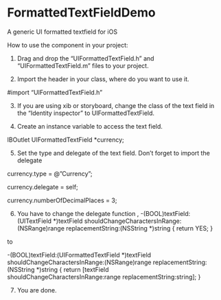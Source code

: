 FormattedTextFieldDemo
======================

A generic UI formatted textfield for iOS

How to use the component in your project:

1. Drag and drop the “UIFormattedTextField.h” and “UIFormattedTextField.m” files to your project.

2. Import the header in your class, where do you want to use it.

#import “UIFormattedTextField.h”

3. If you are using xib or storyboard, change the class of the text field in the “Identity inspector” to UIFormattedTextField.

4. Create an instance variable to access the text field.

IBOutlet UIFormattedTextField *currency;

5. Set the type and delegate of the text field. Don’t forget to import the delegate <UITextFieldDelegate>

currency.type = @”Currency”;

currency.delegate = self;

currency.numberOfDecimalPlaces = 3;

6. You have to change the delegate function ,
-(BOOL)textField:(UITextField *)textField shouldChangeCharactersInRange:(NSRange)range replacementString:(NSString *)string
{
return YES;
}

to

-(BOOL)textField:(UIFormattedTextField *)textField shouldChangeCharactersInRange:(NSRange)range replacementString:(NSString *)string
{
return [textField shouldChangeCharactersInRange:range replacementString:string];
}

7. You are done.
